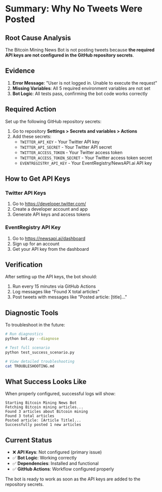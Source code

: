 # Summary: Why No Tweets Were Posted

## Root Cause Analysis

The Bitcoin Mining News Bot is not posting tweets because **the required API keys are not configured in the GitHub repository secrets**.

## Evidence

1. **Error Message**: "User is not logged in. Unable to execute the request"
2. **Missing Variables**: All 5 required environment variables are not set
3. **Bot Logic**: All tests pass, confirming the bot code works correctly

## Required Action

Set up the following GitHub repository secrets:

1. Go to repository **Settings > Secrets and variables > Actions**
2. Add these secrets:
   - `TWITTER_API_KEY` - Your Twitter API key
   - `TWITTER_API_SECRET` - Your Twitter API secret  
   - `TWITTER_ACCESS_TOKEN` - Your Twitter access token
   - `TWITTER_ACCESS_TOKEN_SECRET` - Your Twitter access token secret
   - `EVENTREGISTRY_API_KEY` - Your EventRegistry/NewsAPI.ai API key

## How to Get API Keys

### Twitter API Keys
1. Go to https://developer.twitter.com/
2. Create a developer account and app
3. Generate API keys and access tokens

### EventRegistry API Key  
1. Go to https://newsapi.ai/dashboard
2. Sign up for an account
3. Get your API key from the dashboard

## Verification

After setting up the API keys, the bot should:
1. Run every 15 minutes via GitHub Actions
2. Log messages like "Found X total articles"
3. Post tweets with messages like "Posted article: [title]..."

## Diagnostic Tools

To troubleshoot in the future:

```bash
# Run diagnostics
python bot.py --diagnose

# Test full scenario  
python test_success_scenario.py

# View detailed troubleshooting
cat TROUBLESHOOTING.md
```

## What Success Looks Like

When properly configured, successful logs will show:
```
Starting Bitcoin Mining News Bot
Fetching Bitcoin mining articles...
Found 3 articles about Bitcoin mining
Found 3 total articles
Posted article: [Article Title]...
Successfully posted 1 new articles
```

## Current Status

- ❌ **API Keys**: Not configured (primary issue)
- ✅ **Bot Logic**: Working correctly
- ✅ **Dependencies**: Installed and functional
- ✅ **GitHub Actions**: Workflow configured properly

The bot is ready to work as soon as the API keys are added to the repository secrets.